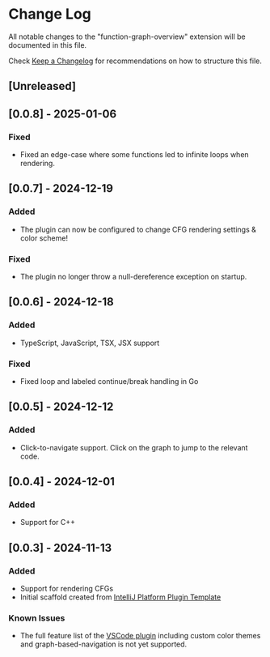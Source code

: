 # Change Log

All notable changes to the "function-graph-overview" extension will be documented in this file.

Check [Keep a Changelog](http://keepachangelog.com/) for recommendations on how to structure this file.

## [Unreleased]

## [0.0.8] - 2025-01-06

### Fixed

- Fixed an edge-case where some functions led to infinite loops when rendering.

## [0.0.7] - 2024-12-19

### Added

- The plugin can now be configured to change CFG rendering settings & color scheme!

### Fixed

- The plugin no longer throw a null-dereference exception on startup.

## [0.0.6] - 2024-12-18

### Added

- TypeScript, JavaScript, TSX, JSX support

### Fixed

- Fixed loop and labeled continue/break handling in Go

## [0.0.5] - 2024-12-12

### Added

- Click-to-navigate support. Click on the graph to jump to the relevant code.

## [0.0.4] - 2024-12-01

### Added

- Support for C++

## [0.0.3] - 2024-11-13

### Added

- Support for rendering CFGs
- Initial scaffold created from [IntelliJ Platform Plugin Template](https://github.com/JetBrains/intellij-platform-plugin-template)

### Known Issues

- The full feature list of the [VSCode plugin](https://github.com/tmr232/function-graph-overview/) including custom
  color themes and graph-based-navigation is not yet supported.
